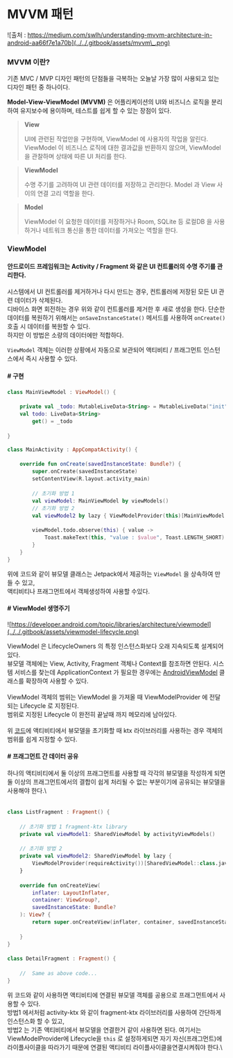 # MVVM 패턴



![출처 : https://medium.com/swlh/understanding-mvvm-architecture-in-android-aa66f7e1a70b](../../.gitbook/assets/mvvm\_.png)

### MVVM 이란?

기존 MVC / MVP 디자인 패턴의 단점들을 극복하는 오늘날 가장 많이 사용되고 있는 디자인 패턴 중 하나이다.

**Model-View-ViewModel (MVVM)** 은 어플리케이션의 UI와 비즈니스 로직을 분리하여 유지보수에 용이하며, 테스트를 쉽게 할 수 있는 장점이 있다.

> **View**
>
> UI에 관련된 작업만을 구현하며, ViewModel 에 사용자의 작업을 알린다. ViewModel 이 비즈니스 로직에 대한 결과값을 반환하지 않으며, ViewModel을 관찰하며 상태에 따른 UI 처리를 한다.

> **ViewModel**
>
> 수명 주기를 고려하여 UI 관련 데이터를 저장하고 관리한다.  Model 과 View 사이의 연결 고리 역할을 한다.

> **Model**
>
> ViewModel 이 요청한 데이터를 저장하거나 Room, SQLite 등 로컬DB 을 사용하거나 네트워크 통신을 통한 데이터를 가져오는 역할을 한다.



### &#x20;ViewModel

#### 안드로이드 프레임워크는 Activity / Fragment 와 같은 UI 컨트롤러의 수명 주기를 관리한다.

시스템에서 UI 컨트롤러를 제거하거나 다시 만드는 경우, 컨트롤러에 저장된 모든 UI 관련 데이터가 삭제된다.\
디바이스 화면 회전하는 경우 위와 같이 컨트롤러를 제거한 후 새로 생성을 한다. 단순한 데이터를 복원하기 위해서는 `onSaveInstanceState()` 메서드를 사용하여 `onCreate()` 호출 시 데이터를 복원할 수 있다. \
하지만 이 방법은 소량의 데이터에만 적합하다.

`ViewModel` 객체는 이러한 상황에서 자동으로 보관되어 액티비티 / 프래그먼트 인스턴스에서 즉시 사용할 수 있다.

#### # 구현

```kotlin
class MainViewModel : ViewModel() {

    private val _todo: MutableLiveData<String> = MutableLiveData("init")
    val todo: LiveData<String>
        get() = _todo
    
}
```

```kotlin
class MainActivity : AppCompatActivity() {

    override fun onCreate(savedInstanceState: Bundle?) {
        super.onCreate(savedInstanceState)
        setContentView(R.layout.activity_main)
        
        // 초기화 방법 1
        val viewModel: MainViewModel by viewModels()
        // 초기화 방법 2
        val viewModel2 by lazy { ViewModelProvider(this)[MainViewModel::class.java] }

        viewModel.todo.observe(this) { value ->
            Toast.makeText(this, "value : $value", Toast.LENGTH_SHORT).show()
        }
    }
}
```

위에 코드와 같이 뷰모델 클래스는 Jetpack에서 제공하는 `ViewModel` 을 상속하여 만들 수 있고,\
액티비티나 프래그먼트에서 객체생성하여 사용할 수있다.

#### # ViewModel 생명주기

![https://developer.android.com/topic/libraries/architecture/viewmodel](../../.gitbook/assets/viewmodel-lifecycle.png)

ViewModel 은 LifecycleOwners 의 특정 인스턴스화보다 오래 지속되도록 설계되어있다.\
뷰모델 객체에는 View, Activity, Fragment 객체나 Context를 참조하면 안된다. 시스템 서비스를 찾는데 ApplicationContext 가 필요한 경우에는 [AndroidViewModel](https://developer.android.com/reference/androidx/lifecycle/AndroidViewModel) 클래스를 확장하여 사용할 수 있다.\
\
ViewModel 객체의 범위는 ViewModel 을 가져올 때 ViewModelProvider 에 전달되는 Lifecycle 로 지정된다.\
범위로 지정된 Lifecycle 이 완전히 끝날때 까지 메모리에 남아있다.\
\
위 [코드](mvvm.md#undefined)에 액티비티에서 뷰모델을 초기화할 때 ktx 라이브러리를 사용하는 경우 객체의 범위를 쉽게 지정할 수 있다.

#### # 프래그먼트 간 데이터 공유

하나의 액티비티에서 둘 이상의 프래그먼트를 사용할 때 각각의 뷰모델을 작성하게 되면 둘 이상의 프래그먼트에서의 결합이 쉽게 처리될 수 없는 부분이기에 공유되는 뷰모델을 사용해야 한다.\


```kotlin

class ListFragment : Fragment() {

    // 초기화 방법 1 fragment-ktx library
    private val viewModel1: SharedViewModel by activityViewModels()

    // 초기화 방법 2
    private val viewModel2: SharedViewModel by lazy {
        ViewModelProvider(requireActivity())[SharedViewModel::class.java]
    }

    override fun onCreateView(
        inflater: LayoutInflater,
        container: ViewGroup?,
        savedInstanceState: Bundle?
    ): View? {
        return super.onCreateView(inflater, container, savedInstanceState)

    }
}

class DetailFragment : Fragment() {

    //  Same as above code...
}
```

위 코드와 같이 사용하면 액티비티에 연결된 뷰모델 객체를 공용으로 프래그먼트에서 사용할 수 있다.\
방법1 에서처럼 activity-ktx 와 같이 fragment-ktx 라이브러리를 사용하여 간단하게 인스턴스화 할 수 있고,\
방법2 는 기존 액티비티에서 뷰모델을 연결한거 같이 사용하면 된다. 여기서는 ViewModelProvider에 Lifecycle을 `this` 로 설정하게되면 자기 자신(프래그먼트)에 라이플사이클을 따라가기 때문에 연결된 액티비티 라이플사이클을연결시켜줘야 한다.\
